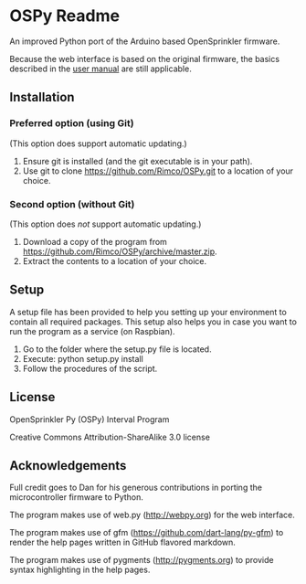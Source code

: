 OSPy Readme
====

An improved Python port of the Arduino based OpenSprinkler firmware.

Because the web interface is based on the original firmware,
the basics described in the [user manual](http://rayshobby.net/opensprinkler/svc-use/svc-web) are still applicable.

## Installation

### Preferred option (using Git)
(This option does support automatic updating.)

1. Ensure git is installed (and the git executable is in your path).
2. Use git to clone https://github.com/Rimco/OSPy.git to a location of your choice.

### Second option (without Git)
(This option does *not* support automatic updating.)

1. Download a copy of the program from https://github.com/Rimco/OSPy/archive/master.zip.
2. Extract the contents to a location of your choice.

## Setup
A setup file has been provided to help you setting up your environment to contain all required packages.
This setup also helps you in case you want to run the program as a service (on Raspbian).

1. Go to the folder where the setup.py file is located.
2. Execute: python setup.py install
3. Follow the procedures of the script.

## License
OpenSprinkler Py (OSPy) Interval Program

Creative Commons Attribution-ShareAlike 3.0 license

## Acknowledgements
Full credit goes to Dan for his generous contributions in porting the microcontroller firmware to Python.

The program makes use of web.py (http://webpy.org) for the web interface.

The program makes use of gfm (https://github.com/dart-lang/py-gfm) to render the help pages written in GitHub flavored markdown.

The program makes use of pygments (http://pygments.org) to provide syntax highlighting in the help pages.

